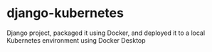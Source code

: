 # django-kubernetes
Django project, packaged it using Docker, and deployed it to a local Kubernetes environment using Docker Desktop
